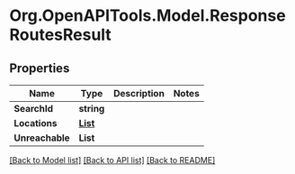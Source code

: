 # Org.OpenAPITools.Model.ResponseRoutesResult
## Properties

Name | Type | Description | Notes
------------ | ------------- | ------------- | -------------
**SearchId** | **string** |  | 
**Locations** | [**List<ResponseRoutesLocation>**](ResponseRoutesLocation.md) |  | 
**Unreachable** | **List<string>** |  | 

[[Back to Model list]](../README.md#documentation-for-models) [[Back to API list]](../README.md#documentation-for-api-endpoints) [[Back to README]](../README.md)

